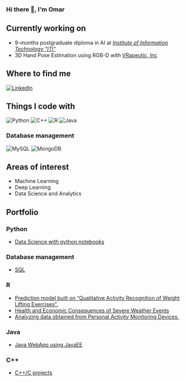 ### Hi there 👋, I'm Omar

## Currently working on
* 9-months postgraduate diploma in AI at [*Institute of Information Technology "ITI"*](https://www.iti.gov.eg/iti/programs/details/PTP-AI)<br>
* 3D Hand Pose Estimation using RGB-D with [VRapeutic, Inc](https://myvrapeutic.com/)<br>

## Where to find me
<a href="https://www.linkedin.com/in/omar-safwat-07a65510b/" target="_blank"><img alt="LinkedIn" src="https://img.shields.io/badge/linkedin-%230077B5.svg?&style=for-the-badge&logo=linkedin&logoColor=white" /></a> 

## Things I code with
<p>
  <img alt="Python" src="https://img.shields.io/badge/python-3670A0?style=for-the-badge&logo=python&logoColor=ffdd54"/>
  <img alt="C++" src="https://img.shields.io/badge/c++-%2300599C.svg?style=for-the-badge&logo=c%2B%2B&logoColor=white"/>
  <img alt="R" src="https://img.shields.io/badge/r-%23276DC3.svg?style=for-the-badge&logo=r&logoColor=white"/>
  <img alt="Java" src="https://img.shields.io/badge/java-%23ED8B00.svg?style=for-the-badge&logo=java&logoColor=white"/>
</p>
<h3>Database management</h3>
<p>
  <img alt="MySQL" src="https://img.shields.io/badge/mysql-%2300f.svg?style=for-the-badge&logo=mysql&logoColor=white"/>
  <img alt="MongoDB" src="https://img.shields.io/badge/MongoDB-%234ea94b.svg?style=for-the-badge&logo=mongodb&logoColor=white"/>
</p>
 
<!--
**Omar-Safwat/Omar-Safwat** is a ✨ _special_ ✨ repository because its `README.md` (this file) appears on your GitHub profile.

Here are some ideas to get you started:

- 🔭 I’m currently working on ...
- 🌱 I’m currently learning ...
- 👯 I’m looking to collaborate on ...
- 🤔 I’m looking for help with ...
- 💬 Ask me about ...
- 📫 How to reach me: ...
- 😄 Pronouns: ...
- ⚡ Fun fact: ...
-->

## Areas of interest
* Machine Learning
* Deep Learning
* Data Science and Analytics

## Portfolio
### Python

* [Data Science with python notebooks](https://github.com/Omar-Safwat/DataScience_notebooks)

### Database management
* [SQL](https://github.com/Omar-Safwat/sql-samples)

### R
* [Prediction model built on “Qualitative Activity Recognition of Weight Lifting Exercises”.](https://omar-safwat.github.io/PracticalMachineLearning/)
* [Health and Economic Consequences of Severe Weather Events](https://rpubs.com/OSafwat/703183)
* [Analyzing data obtained from Personal Activity Monitoring Devices.](https://rpubs.com/OSafwat/719235)

### Java
* [Java WebApp using JavaEE](https://github.com/Omar-Safwat/Java_WebApp)

### C++
* [C++/C projects](https://github.com/Omar-Safwat/CPP-Projects)
